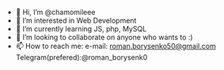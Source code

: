 - 👋 Hi, I’m @chamomileee
- 👀 I’m interested in Web Development
- 🌱 I’m currently learning JS, php, MySQL
- 💞️ I’m looking to collaborate on anyone who wants to :)
- 📫 How to reach me: 
      e-mail: roman.borysenko50@gmail.com
      Telegram(prefered):@roman_borysenk0

<!---
chamomileee/chamomileee is a ✨ special ✨ repository because its `README.md` (this file) appears on your GitHub profile.
You can click the Preview link to take a look at your changes.
--->
